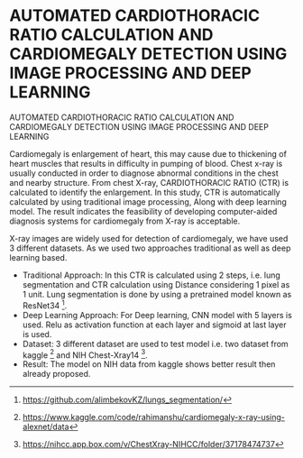 # AUTOMATED CARDIOTHORACIC RATIO CALCULATION AND CARDIOMEGALY DETECTION USING IMAGE PROCESSING AND DEEP LEARNING
AUTOMATED CARDIOTHORACIC RATIO CALCULATION AND CARDIOMEGALY DETECTION USING IMAGE PROCESSING AND DEEP LEARNING

Cardiomegaly is enlargement of heart, this may cause due to thickening of heart muscles that results in difficulty in pumping of blood. Chest x-ray is usually conducted in order to diagnose abnormal conditions in the chest and nearby structure. From chest X-ray, CARDIOTHORACIC RATIO (CTR) is calculated to identify the enlargement. In this study, CTR is automatically calculated by using traditional image processing, Along with deep learning model. The result indicates the feasibility of developing computer-aided diagnosis systems for cardiomegaly from X-ray is acceptable.

X-ray images are widely used for detection of cardiomegaly, we have used 3 different datasets. As we used two approaches traditional as well as deep learning based.
- Traditional Approach:
In this CTR is calculated using 2 steps, i.e. lung segmentation and CTR calculation using Distance considering 1 pixel as 1 unit. Lung segmentation is done by using a pretrained model known as ResNet34 [^1]. 
- Deep Learning Approach:
For Deep learning, CNN model with 5 layers is used. Relu as activation function at each layer and sigmoid at last layer is used.
- Dataset:
3 different dataset are used to test model i.e. two dataset from kaggle [^2] and NIH Chest-Xray14 [^3].
- Result:
The model on NIH data from kaggle shows better result then already proposed. 
[^1]:https://github.com/alimbekovKZ/lungs_segmentation/
[^2]: https://www.kaggle.com/code/rahimanshu/cardiomegaly-x-ray-using-alexnet/data
[^3]: https://nihcc.app.box.com/v/ChestXray-NIHCC/folder/37178474737
